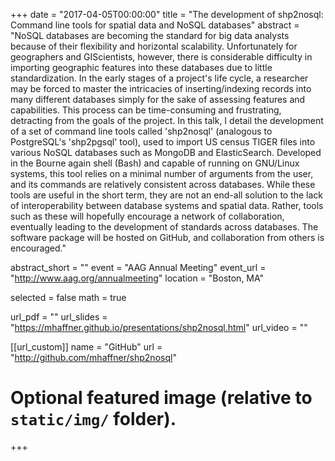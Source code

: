 +++
date = "2017-04-05T00:00:00"
title = "The development of shp2nosql: Command line tools for spatial data and NoSQL databases"
abstract = "NoSQL databases are becoming the standard for big data analysts because of their flexibility and horizontal scalability. Unfortunately for geographers and GIScientists, however, there is considerable difficulty in importing geographic features into these databases due to little standardization. In the early stages of a project's life cycle, a researcher may be forced to master the intricacies of inserting/indexing records into many different databases simply for the sake of assessing features and capabilities. This process can be time-consuming and frustrating, detracting from the goals of the project. In this talk, I detail the development of a set of command line tools called 'shp2nosql' (analogous to PostgreSQL's 'shp2pgsql' tool), used to import US census TIGER files into various NoSQL databases such as MongoDB and ElasticSearch. Developed in the Bourne again shell (Bash) and capable of running on GNU/Linux systems, this tool relies on a minimal number of arguments from the user, and its commands are relatively consistent across databases. While these tools are useful in the short term, they are not an end-all solution to the lack of interoperability between database systems and spatial data. Rather, tools such as these will hopefully encourage a network of collaboration, eventually leading to the development of standards across databases. The software package will be hosted on GitHub, and collaboration from others is encouraged."

abstract_short = ""
event = "AAG Annual Meeting"
event_url = "http://www.aag.org/annualmeeting"
location = "Boston, MA"

selected = false
math = true

url_pdf = ""
url_slides = "https://mhaffner.github.io/presentations/shp2nosql.html"
url_video = ""

[[url_custom]]
    name = "GitHub"
    url = "http://github.com/mhaffner/shp2nosql"

# Optional featured image (relative to `static/img/` folder).
+++

